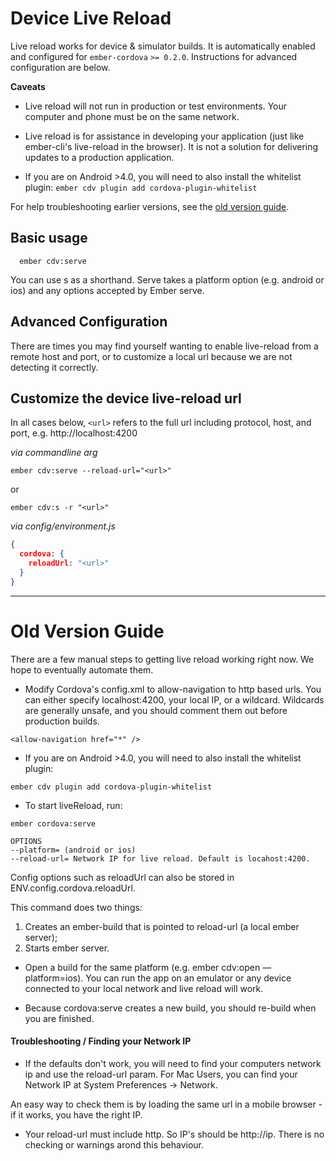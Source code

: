 # Device Live Reload

Live reload works for device & simulator builds. It is automatically enabled and configured for `ember-cordova`
`>= 0.2.0`.  Instructions for advanced configuration are below.

**Caveats**

- Live reload will not run in production or test environments.
Your computer and phone must be on the same network.

- Live reload is for assistance in developing your application (just like
ember-cli's live-reload in the browser). It is not a solution for delivering
updates to a production application.

- If you are on Android >4.0, you will need to also install the whitelist plugin:
` ember cdv plugin add cordova-plugin-whitelist `

For help troubleshooting earlier versions, see the [old version guide](#old-version-guide).

## Basic usage

```
  ember cdv:serve
```

You can use s as a shorthand. Serve takes a platform option (e.g. android
or ios) and any options accepted by Ember serve.

## Advanced Configuration

There are times you may find yourself wanting to enable live-reload 
from a remote host and port, or to customize a local url because we are
not detecting it correctly.

## Customize the device live-reload url

In all cases below, `<url>` refers to the full url including protocol,
host, and port, e.g. http://localhost:4200

*via commandline arg*

```cli
ember cdv:serve --reload-url="<url>"
```

or

```cli
ember cdv:s -r "<url>"
```

*via config/environment.js*

```json
{
  cordova: {
    reloadUrl: "<url>"
  }
}
```

---------------------------------------------------------------------

# Old Version Guide

There are a few manual steps to getting live reload working right now.
We hope to eventually automate them.

* Modify Cordova's config.xml to allow-navigation to http based urls. You can either specify localhost:4200, your local IP,
or a wildcard. Wildcards are generally unsafe, and you should comment them out before production builds.

```
<allow-navigation href="*" />
```

* If you are on Android >4.0, you will need to also install the whitelist plugin:

```
ember cdv plugin add cordova-plugin-whitelist
```

* To start liveReload, run:

```
ember cordova:serve

OPTIONS
--platform= (android or ios)
--reload-url= Network IP for live reload. Default is locahost:4200.
```

Config options such as reloadUrl can also be stored in ENV.config.cordova.reloadUrl.

This command does two things:

1. Creates an ember-build that is pointed to reload-url (a local ember
   server);
2. Starts ember server.


* Open a build for the same platform (e.g. ember cdv:open —platform=ios).
You can run the app on an emulator or any device connected to your local network and live reload will work.

* Because cordova:serve creates a new build, you should re-build when
  you are finished.

#### Troubleshooting / Finding your Network IP

* If the defaults don't work, you will need to find your computers network ip and use
the reload-url param. For Mac Users, you can find your Network IP at System Preferences -> Network.

An easy way to check them is by loading the same url in a mobile browser - if it works, you have the right IP.

* Your reload-url must include http. So IP's should be http://ip. There is no checking or warnings arond this behaviour.
